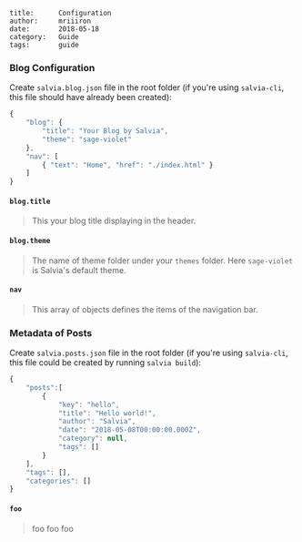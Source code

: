 ```
title:      Configuration
author:     mriiiron
date:       2018-05-18
category:   Guide
tags:       guide
```

### Blog Configuration

Create `salvia.blog.json` file in the root folder (if you're using `salvia-cli`, this file should have already been created):

```javascript
{
    "blog": {
        "title": "Your Blog by Salvia",
        "theme": "sage-violet"
    },
    "nav": [
        { "text": "Home", "href": "./index.html" }
    ]
}
```

#### `blog.title`

> This your blog title displaying in the header.

#### `blog.theme`

> The name of theme folder under your `themes` folder. Here `sage-violet` is Salvia's default theme.

#### `nav`

> This array of objects defines the items of the navigation bar.

### Metadata of Posts

Create `salvia.posts.json` file in the root folder (if you're using `salvia-cli`, this file could be created by running `salvia build`):

```javascript
{
    "posts":[
        {
            "key": "hello",
            "title": "Hello world!",
            "author": "Salvia",
            "date": "2018-05-08T00:00:00.000Z",
            "category": null,
            "tags": []
        }
    ],
    "tags": [],
    "categories": []
}
```

#### `foo`

> foo foo foo

